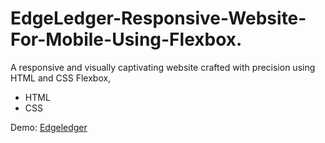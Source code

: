 # EdgeLedger-Responsive-Website-For-Mobile-Using-Flexbox.

A responsive and visually captivating website crafted with precision using HTML and CSS Flexbox,

- HTML
- CSS


Demo: [Edgeledger]([https://www.yourwebsite.com](https://riahiachraf.github.io/EdgeLedger-Responsive-Website-For-Mobile-Using-Flexbox/)https://riahiachraf.github.io/EdgeLedger-Responsive-Website-For-Mobile-Using-Flexbox/)
